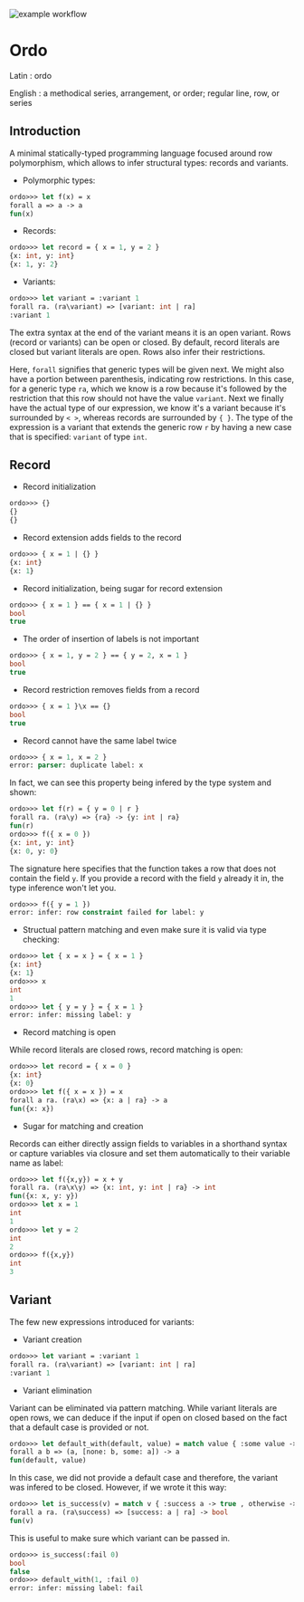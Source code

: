 ![example workflow](https://github.com/frankbro/ordo/actions/workflows/rust.yml/badge.svg)

# Ordo

Latin : ordo

English : a methodical series, arrangement, or order; regular line, row, or series

## Introduction

A minimal statically-typed programming language focused around row polymorphism, which allows to infer structural types: records and variants.

* Polymorphic types:
```ocaml
ordo>>> let f(x) = x
forall a => a -> a
fun(x)
```

* Records:
```ocaml
ordo>>> let record = { x = 1, y = 2 }
{x: int, y: int}
{x: 1, y: 2}
```

* Variants:
```ocaml
ordo>>> let variant = :variant 1
forall ra. (ra\variant) => [variant: int | ra]
:variant 1
```

The extra syntax at the end of the variant means it is an open variant. Rows (record or variants) can be open or closed. By default, record literals are closed but variant literals are open. Rows also infer their restrictions. 

Here, `forall` signifies that generic types will be given next. We might also have a portion between parenthesis, indicating row restrictions. In this case, for a generic type `ra`, which we know is a row because it's followed by the restriction that this row should not have the value `variant`. Next we finally have the actual type of our expression, we know it's a variant because it's surrounded by `< >`, whereas records are surrounded by `{ }`. The type of the expression is a variant that extends the generic row `r` by having a new case that is specified: `variant` of type `int`.

## Record

* Record initialization
```ocaml
ordo>>> {}
{}
{}
```
* Record extension adds fields to the record
```ocaml
ordo>>> { x = 1 | {} }
{x: int}
{x: 1}
```
* Record initialization, being sugar for record extension
```ocaml
ordo>>> { x = 1 } == { x = 1 | {} }
bool
true
```
* The order of insertion of labels is not important
```ocaml
ordo>>> { x = 1, y = 2 } == { y = 2, x = 1 }
bool
true
```
* Record restriction removes fields from a record
```ocaml
ordo>>> { x = 1 }\x == {}
bool
true
```
* Record cannot have the same label twice
```ocaml
ordo>>> { x = 1, x = 2 }
error: parser: duplicate label: x
```

In fact, we can see this property being infered by the type system and shown:

```ocaml
ordo>>> let f(r) = { y = 0 | r }
forall ra. (ra\y) => {ra} -> {y: int | ra}
fun(r)
ordo>>> f({ x = 0 })
{x: int, y: int}
{x: 0, y: 0}
```

The signature here specifies that the function takes a row that does not contain the field `y`. If you provide a record with the field `y` already it in, the type inference won't let you.

```ocaml
ordo>>> f({ y = 1 })
error: infer: row constraint failed for label: y
```

* Structual pattern matching and even make sure it is valid via type checking:

```ocaml
ordo>>> let { x = x } = { x = 1 }
{x: int}
{x: 1}
ordo>>> x
int
1
ordo>>> let { y = y } = { x = 1 }
error: infer: missing label: y
```

* Record matching is open

While record literals are closed rows, record matching is open:

```ocaml
ordo>>> let record = { x = 0 }
{x: int}
{x: 0}
ordo>>> let f({ x = x }) = x
forall a ra. (ra\x) => {x: a | ra} -> a
fun({x: x})
```

* Sugar for matching and creation

Records can either directly assign fields to variables in a shorthand syntax or capture variables via closure and set them automatically to their variable name as label:

```ocaml
ordo>>> let f({x,y}) = x + y
forall ra. (ra\x\y) => {x: int, y: int | ra} -> int
fun({x: x, y: y})
ordo>>> let x = 1
int
1
ordo>>> let y = 2
int
2
ordo>>> f({x,y})
int
3
```

## Variant

The few new expressions introduced for variants:

* Variant creation

```ocaml
ordo>>> let variant = :variant 1
forall ra. (ra\variant) => [variant: int | ra]
:variant 1
```

* Variant elimination

Variant can be eliminated via pattern matching. While variant literals are open rows, we can deduce if the input if open on closed based on the fact that a default case is provided or not.

```ocaml
ordo>>> let default_with(default, value) = match value { :some value -> value, :none x -> default }
forall a b => (a, [none: b, some: a]) -> a
fun(default, value)
```

In this case, we did not provide a default case and therefore, the variant was infered to be closed. However, if we wrote it this way:

```ocaml
ordo>>> let is_success(v) = match v { :success a -> true , otherwise -> false }
forall a ra. (ra\success) => [success: a | ra] -> bool
fun(v)
```

This is useful to make sure which variant can be passed in.

```ocaml
ordo>>> is_success(:fail 0)
bool
false
ordo>>> default_with(1, :fail 0)
error: infer: missing label: fail
```
